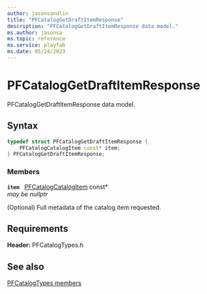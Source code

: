 ```yaml
---
author: jasonsandlin
title: "PFCatalogGetDraftItemResponse"
description: "PFCatalogGetDraftItemResponse data model."
ms.author: jasonsa
ms.topic: reference
ms.service: playfab
ms.date: 05/24/2023
---
```


# PFCatalogGetDraftItemResponse  

PFCatalogGetDraftItemResponse data model.  

## Syntax  
  
```cpp
typedef struct PFCatalogGetDraftItemResponse {  
    PFCatalogCatalogItem const* item;  
} PFCatalogGetDraftItemResponse;  
```
  
### Members  
  
**`item`** &nbsp; [PFCatalogCatalogItem](pfcatalogcatalogitem.md) const*  
*may be nullptr*  
  
(Optional) Full metadata of the catalog item requested.
  
  
## Requirements  
  
**Header:** PFCatalogTypes.h
  
## See also  
[PFCatalogTypes members](../pfcatalogtypes_members.md)  

  
  
